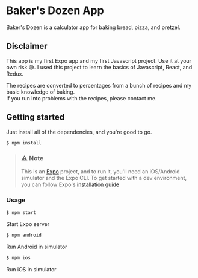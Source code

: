 # Baker's Dozen App

Baker's Dozen is a calculator app for baking bread, pizza, and pretzel.

## Disclaimer

This app is my first Expo app and my first Javascript project. Use it at your own risk 😅.
I used this project to learn the basics of Javascript, React, and Redux.

The recipes are converted to percentages from a bunch of recipes and my basic knowledge of baking. <br>
If you run into problems with the recipes, please contact me.


## Getting started

Just install all of the dependencies, and you're good to go.


```bash
$ npm install
```

> ### ⚠️ Note
> 
> This is an [Expo](https://expo.io) project, and to run it, you'll need an iOS/Android simulator and the Expo CLI. 
> To get started with a dev environment, you can follow Expo's [installation guide](https://docs.expo.io/get-started/installation/)


### Usage
```bash
$ npm start
```
Start Expo server

```bash
$ npm android
```
Run Android in simulator
```bash
$ npm ios
```
Run iOS in simulator
